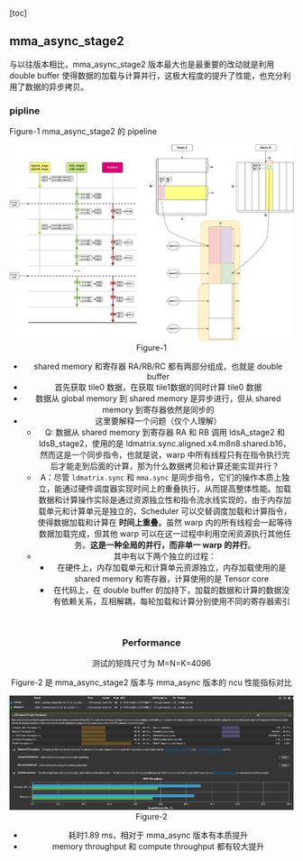 [toc]

## mma_async_stage2

与以往版本相比，mma_async_stage2 版本最大也是最重要的改动就是利用 double buffer 使得数据的加载与计算并行，这极大程度的提升了性能，也充分利用了数据的异步拷贝。




### pipline

Figure-1 mma_async_stage2 的 pipeline

<img src="imgs/pipeline.png" alt="pipeline" style="zoom:80%;" />

<center> Figure-1 <center>

* shared memory 和寄存器 RA/RB/RC 都有两部分组成，也就是 double buffer
* 首先获取 tile0 数据，在获取 tile1数据的同时计算 tile0 数据
* 数据从 global memory 到 shared memory 是异步进行，但从 shared memory 到寄存器依然是同步的
* 这里要解释一个问题（仅个人理解）
  * Q: 数据从 shared memory 到寄存器 RA 和 RB 调用 ldsA_stage2 和 ldsB_stage2，使用的是 ldmatrix.sync.aligned.x4.m8n8.shared.b16，然而这是一个同步指令，也就是说，warp 中所有线程只有在指令执行完后才能走到后面的计算，那为什么数据拷贝和计算还能实现并行？
  * A：尽管 `ldmatrix.sync` 和 `mma.sync` 是同步指令，它们的操作本质上独立，能通过硬件调度器实现时间上的重叠执行，从而提高整体性能。加载数据和计算操作实际是通过资源独立性和指令流水线实现的，由于内存加载单元和计算单元是独立的，Scheduler 可以交替调度加载和计算指令，使得数据加载和计算在 **时间上重叠**。虽然 warp 内的所有线程会一起等待数据加载完成，但其他 warp 可以在这一过程中利用空闲资源执行其他任务。**这是一种全局的并行，而非单一 warp 的并行**。
  * 其中有以下两个独立的过程：
    * 在硬件上，内存加载单元和计算单元资源独立，内存加载使用的是 shared memory 和寄存器，计算使用的是 Tensor core
    * 在代码上，在 double buffer 的加持下，加载的数据和计算的数据没有依赖关系，互相解耦，每轮加载和计算分别使用不同的寄存器索引

​					

### Performance

测试的矩阵尺寸为 M=N=K=4096

Figure-2 是 mma_async_stage2 版本与 mma_async 版本的 ncu 性能指标对比

<img src="imgs/async-vs-async2.png" alt="async-vs-async2" style="zoom:80%;" />

<center> Figure-2 <center>


* 耗时1.89 ms，相对于 mma_async 版本有本质提升
* memory throughput 和 compute throughput 都有较大提升





